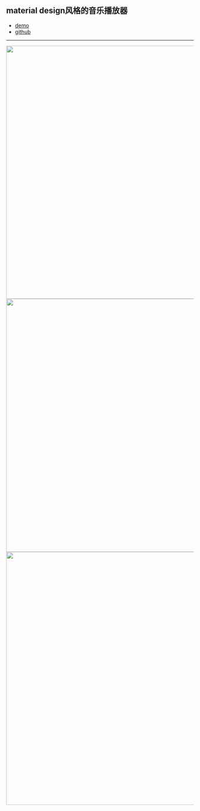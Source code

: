 ## material design风格的音乐播放器
- [demo](https://htmlpreview.github.io/?https://github.com/zc95/music/blob/master/index.html)
- [github](https://github.com/zc95/music)
---------


<img src="https://ws4.sinaimg.cn/large/006tNc79gy1fol607n8bgj31401z47be.jpg" height="680">
<img src="https://ws2.sinaimg.cn/large/006tNc79gy1fol62vxk4sj31401z4tei.jpg" height="680">
<img src="https://ws1.sinaimg.cn/large/006tNc79gy1fol638h776j31401z4kgr.jpg" height="680">
